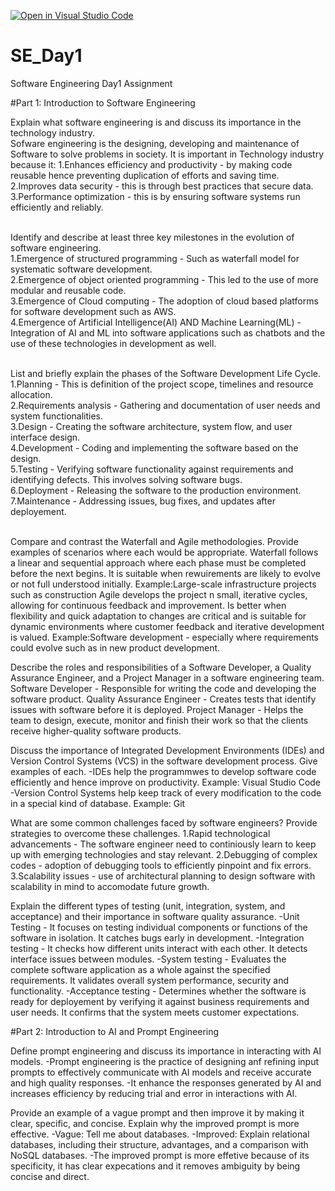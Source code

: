 [![Open in Visual Studio Code](https://classroom.github.com/assets/open-in-vscode-2e0aaae1b6195c2367325f4f02e2d04e9abb55f0b24a779b69b11b9e10269abc.svg)](https://classroom.github.com/online_ide?assignment_repo_id=18322342&assignment_repo_type=AssignmentRepo)

# SE_Day1

Software Engineering Day1 Assignment

#Part 1: Introduction to Software Engineering

Explain what software engineering is and discuss its importance in the technology industry.<br>
Sofware engineering is the designing, developing and maintenance of Software to solve problems in society.
It is important in Technology industry because it:
1.Enhances efficiency and productivity - by making code reusable hence preventing duplication of efforts and saving time.<br>
2.Improves data security - this is through best practices that secure data.<br>
3.Performance optimization - this is by ensuring software systems run efficiently and reliably.<br><br>

Identify and describe at least three key milestones in the evolution of software engineering.<br>
1.Emergence of structured programming - Such as waterfall model for systematic software development.<br>
2.Emergence of object oriented programming - This led to the use of more modular and reusable code.<br>
3.Emergence of Cloud computing - The adoption of cloud based platforms for software development such as AWS.<br>
4.Emergence of Artificial Intelligence(AI) AND Machine Learning(ML) - Integration of AI and ML into software applications such as chatbots and the use of these technologies in development as well.<br><br>

List and briefly explain the phases of the Software Development Life Cycle.<br>
1.Planning - This is definition of the project scope, timelines and resource allocation.<br>
2.Requirements analysis - Gathering and documentation of user needs and system functionalities.<br>
3.Design - Creating the software architecture, system flow, and user interface design.<br>
4.Development - Coding and implementing the software based on the design.<br>
5.Testing - Verifying software functionality against requirements and identifying defects. This involves solving software bugs.<br>
6.Deployment - Releasing the software to the production environment.<br>
7.Maintenance - Addressing issues, bug fixes, and updates after deployement.<br><br>

Compare and contrast the Waterfall and Agile methodologies. Provide examples of scenarios where each would be appropriate.
Waterfall follows a linear and sequential approach where each phase must be completed before the next begins. It is suitable when rewuirements are likely to evolve or not full understood initially.
Example:Large-scale infrastructure projects such as construction
Agile develops the project n small, iterative cycles, allowing for continuous feedback and improvement. Is better when flexibility and quick adaptation to changes are critical and is suitable for dynamic environments where customer feedback and iterative development is valued.
Example:Software development - especially where requirements could evolve such as in new product development.

Describe the roles and responsibilities of a Software Developer, a Quality Assurance Engineer, and a Project Manager in a software engineering team.
Software Developer - Responsible for writing the code and developing the software product.
Quality Assurance Engineer - Creates tests that identify issues with software before it is deployed.
Project Manager - Helps the team to design, execute, monitor and finish their work so that the clients receive higher-quality software products.

Discuss the importance of Integrated Development Environments (IDEs) and Version Control Systems (VCS) in the software development process. Give examples of each.
-IDEs help the programmwes to develop software code efficiently and hence improve on productivity. Example: Visual Studio Code
-Version Control Systems help keep track of every modification to the code in a special kind of database. Example: Git

What are some common challenges faced by software engineers? Provide strategies to overcome these challenges.
1.Rapid technological advancements - The software engineer need to continiously learn to keep up with emerging technologies and stay relevant.
2.Debugging of complex codes - adoption of debugging tools to efficiently pinpoint and fix errors.
3.Scalability issues - use of architectural planning to design software with scalability in mind to accomodate future growth.

Explain the different types of testing (unit, integration, system, and acceptance) and their importance in software quality assurance.
-Unit Testing - It focuses on testing individual components or functions of the software in isolation. It catches bugs early in development.
-Integration testing - It checks how different units interact with each other. It detects interface issues between modules.
-System testing - Evaluates the complete software application as a whole against the specified requirements. It validates overall system performance, security and functionality.
-Acceptance testing - Determines whether the software is ready for deployement by verifying it against business requirements and user needs. It confirms that the system meets customer expectations.

#Part 2: Introduction to AI and Prompt Engineering

Define prompt engineering and discuss its importance in interacting with AI models.
-Prompt engineering is the practice of designing anf refining input prompts to effectively communicate with AI models and receive accurate and high quality responses.
-It enhance the responses generated by AI and increases efficiency by reducing trial and error in interactions with AI.

Provide an example of a vague prompt and then improve it by making it clear, specific, and concise. Explain why the improved prompt is more effective.
-Vague: Tell me about databases.
-Improved: Explain relational databases, including their structure, advantages, and a comparison with NoSQL databases.
-The improved prompt is more effetive because of its specificity, it has clear expecations and it removes ambiguity by being concise and direct.
